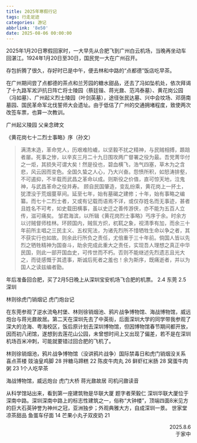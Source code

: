 ```yaml
---
title: 2025年寒假行记
tags: 行走足迹
categories: 游记
abbrlink: '8e50'
date: 2025-08-06 00:00:00
---
```


2025年1月20日寒假回家时，一大早先从合肥飞到广州白云机场，当晚再坐动车回湛江。1924年1月20日至30日，国民党一大在广州召开。

存包折腾了很久，存好时已是中午，便去林和中路的“点都德”饭店吃早茶。

在广州期间尝了点都德的茶点和兰芳园的糖水甜品，还去了冯如坠机处，依次拜谒了十九路军淞沪抗日阵亡将士陵园（蔡廷锴、蒋光鼐、范鸿泰墓）、黄花岗公园（冯如墓）、广州起义烈士陵园（叶剑英墓），途径张民达墓、兴中会坟场、邓荫南墓园、国民革命军北伐誓师大会遗址。由于低估了广州的交通拥堵程度，致使两次改签车票，也算一次教训。

广州起义陵园 父亲念碑文

《黄花岗七十二烈士事略》序（孙文）
> 满清末造，革命党人，历艰难险巇，以坚毅不扰之精神，与民贼相搏，踬踣者屡。死事之惨，以辛亥三月二十九日围攻两广督署之役为最。吾党菁华付之一炬，其损失可谓大矣！然是役也，碧血横飞，浩气四塞，草木为之含悲，风云因而变色。全国久蛰之人心，乃大兴奋。怨愤所积，如怒涛排壑，不可遏抑，不半载而武昌之革命以成。则斯役之价值，直可惊天地，泣鬼神，与武昌革命之役并寿。
> 顾自民国肇造，变乱纷乘，黄花岗上一抔土，犹湮没于荒烟蔓草间。延至七年，始有墓碣之建修；十年，始有事略之编纂。而七十二烈士者，又或有记载而语焉不详，或仅存姓名而无事迹，甚者且姓名不可考，如史载田横事，虽以史迁之善传游侠，亦不能为五百人立传，滋可痛矣。
> 邹君海滨，以所辑《黄花岗烈士事略》丐序于余。时余方以讨贼督师桂林。环顾国内，贼氛方炽，杌靰之象，视清季有加，而余三十年前所主唱之三民主义、五权宪法，为诸先烈所不惜牺牲生命以争之者，其不获实行也如故。则余此行所负之责任，尤倍重于三十年前。倘国人皆以先烈之牺牲精神为国奋斗，助余完成此重大之责任，实现吾人理想之真正中华民国，则此一部开国血史，可传世而不朽。否则不能继述先烈遗志且光大之，而徒感慨于其遗事，斯诚后死者之羞也！余为斯序，既痛逝者，并以为国人之读兹编者勖。

年后准备回合肥，买了2月5日晚上从深圳宝安机场飞合肥的机票。
2.4 东莞
2.5 深圳

林则徐虎门销烟记
虎门炮台记



在东莞参观了逆水流龟村堡、林则徐销烟池、鸦片战争博物馆、海战博物馆，威远炮台与蒋光鼐故居。第二天在深圳先去了中英街，后面深圳大学的同学带我参观了深大的沧海、粤海校区，饭后原计划去深圳博物馆，但因博物馆春节期间都开放，因而初八闭馆，遂想到去莲花山公园，未曾想时间上又出现了偏差，若不是在深圳机场百米冲刺，可能就要错过回合肥的飞机了。

林则徐销烟池，鸦片战争博物馆（没讲鸦片战争）国际禁毒日和虎门销烟没关系
喜点茶楼 
豉油皇鸡脚 28
拌糖马蹄糕 22
陈皮牛肉丸 26
鲜虾红米肠 28
窝蛋牛肉粥 23 
1个人吃早茶

海战博物馆，威远炮台 虎门大桥
蒋光鼐故居 司机问鼐读音

从科学馆站出来，看到第一座建筑物是华联大厦 题字者荣毅仁 深圳华联大厦位于深南中路。深圳深南中路上的标志性建筑之一，俗称“大钟楼”，顶端四面8米见方的巨大石英钟誉为神州之冠，亚洲独步；外观典雅大方，自成深圳一景。
世家堂凉茶甜品
鱼蛋车仔面 14
芒果小丸子双皮奶 21
<div style="text-align: right;">2025.8.6<br>于家中</div>